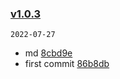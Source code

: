 ### [v1.0.3](https://github.com/compare/...v1.0.3)

`2022-07-27`

- md [8cbd9e](https://github.com/commit/8cbd9e29dc87b4484744f90511b4a384ca1976af)
- first commit [86b8db](https://github.com/commit/86b8db5a492ce20d0565f02cc19019086a17d54b)
